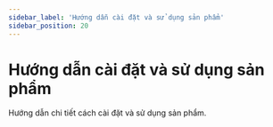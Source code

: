```yaml
---
sidebar_label: 'Hướng dẫn cài đặt và sử dụng sản phẩm'
sidebar_position: 20
---
```


# Hướng dẫn cài đặt và sử dụng sản phẩm

Hướng dẫn chi tiết cách cài đặt và sử dụng sản phẩm.